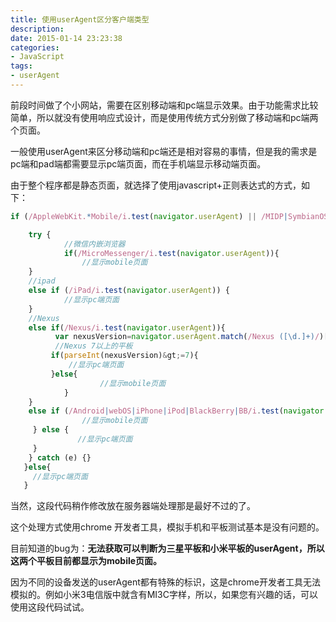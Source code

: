 ```yaml
---
title: 使用userAgent区分客户端类型
description: 
date: 2015-01-14 23:23:38
categories:
- JavaScript
tags:
- userAgent
---
```


前段时间做了个小网站，需要在区别移动端和pc端显示效果。由于功能需求比较简单，所以就没有使用响应式设计，而是使用传统方式分别做了移动端和pc端两个页面。

一般使用userAgent来区分移动端和pc端还是相对容易的事情，但是我的需求是pc端和pad端都需要显示pc端页面，而在手机端显示移动端页面。  

由于整个程序都是静态页面，就选择了使用javascript+正则表达式的方式，如下：

``` javascript
if (/AppleWebKit.*Mobile/i.test(navigator.userAgent) || /MIDP|SymbianOS|NOKIA|SAMSUNG|LG|NEC|TCL|Alcatel|BIRD|DBTEL|Dopod|PHILIPS|HAIER|LENOVO|MOT-|Nokia|SonyEricsson|SIE-|Amoi|Nexus|ZTE/.test(navigator.userAgent)) {	

	try {
    		//微信内嵌浏览器
		    if(/MicroMessenger/i.test(navigator.userAgent)){
       			//显示mobile页面
    }
    //ipad
    else if (/iPad/i.test(navigator.userAgent)) {
            //显示pc端页面
    }
    //Nexus 
    else if(/Nexus/i.test(navigator.userAgent)){
          var nexusVersion=navigator.userAgent.match(/Nexus ([\d.]+)/)[1];
          //Nexus 7以上的平板
         if(parseInt(nexusVersion)&gt;=7){
             //显示pc端页面
         }else{
            		//显示mobile页面
         	}
    }           	
    else if (/Android|webOS|iPhone|iPod|BlackBerry|BB/i.test(navigator.userAgent)) {
            	//显示mobile页面
     } else {
               //显示pc端页面
     }
    } catch (e) {}
   }else{
   	 //显示pc端页面
   }
```

当然，这段代码稍作修改放在服务器端处理那是最好不过的了。

这个处理方式使用chrome 开发者工具，模拟手机和平板测试基本是没有问题的。

目前知道的bug为：**无法获取可以判断为三星平板和小米平板的userAgent，所以这两个平板目前都显示为mobile页面。**

因为不同的设备发送的userAgent都有特殊的标识，这是chrome开发者工具无法模拟的。例如小米3电信版中就含有MI3C字样，所以，如果您有兴趣的话，可以使用这段代码试试。

